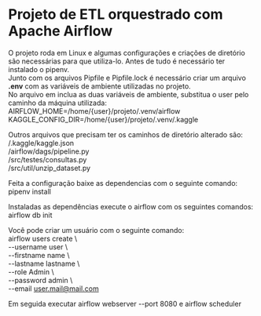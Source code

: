 # Projeto de ETL orquestrado com Apache Airflow  

O projeto roda em Linux e algumas configurações e criações de diretório são necessárias para que utiliza-lo.
Antes de tudo é necessário ter instalado o pipenv.  
Junto com os arquivos Pipfile e Pipfile.lock é necessário criar um arquivo **.env** com as variáveis de ambiente utilizadas no projeto.  
No arquivo em inclua as duas variáveis de ambiente, substitua o user pelo caminho da máquina utilizada:  
AIRFLOW_HOME=/home/{user}/projeto/.venv/airflow  
KAGGLE_CONFIG_DIR=/home/{user}/projeto/.venv/.kaggle

Outros arquivos que precisam ter os caminhos de diretório alterado são:  
/.kaggle/kaggle.json  
/airflow/dags/pipeline.py  
/src/testes/consultas.py  
/src/util/unzip_dataset.py  

Feita a configuração baixe as dependencias com o seguinte comando:  
pipenv install

Instaladas as dependências execute o airflow com os seguintes comandos:  
airflow db init

Você pode criar um usuário com o seguinte comando:  
airflow users create \  
    --username user \  
    --firstname name \  
    --lastname lastname \  
    --role Admin \  
    --password admin \  
    --email user.mail@mail.com  
    
Em seguida executar airflow webserver --port 8080 e airflow scheduler

